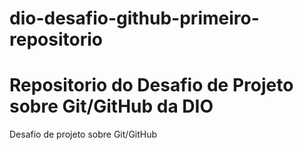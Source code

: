 # dio-desafio-github-primeiro-repositorio
# Repositorio do Desafio de Projeto sobre Git/GitHub da DIO
Desafio de projeto sobre Git/GitHub
